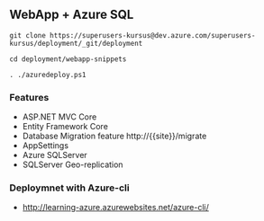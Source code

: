 ## WebApp + Azure SQL 

```
git clone https://superusers-kursus@dev.azure.com/superusers-kursus/deployment/_git/deployment  

cd deployment/webapp-snippets

. ./azuredeploy.ps1

```

### Features

* ASP.NET MVC Core 
* Entity Framework Core 
* Database Migration feature http://{{site}}/migrate   
* AppSettings
* Azure SQLServer 
* SQLServer Geo-replication


###  Deploymnet with Azure-cli 

* http://learning-azure.azurewebsites.net/azure-cli/


